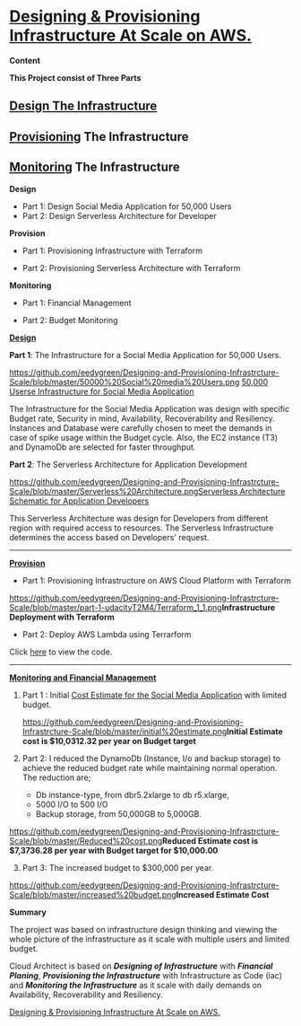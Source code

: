# [Designing & Provisioning Infrastructure At Scale on AWS.](https://github.com/eedygreen/Designing-and-Provisioning-Infrastrcture-Scale)

**Content**

**This Project consist of Three Parts**

## [**Design The Infrastructure**](https://github.com/eedygreen/Designing-and-Provisioning-Infrastrcture-Scale/blob/master/Udacity_Diagram_1.pdf)

## **[Provisioning](https://github.com/eedygreen/Designing-and-Provisioning-Infrastrcture-Scale/tree/master/part-1-udacityT2M4) The Infrastructure**

## [Monitoring](https://github.com/eedygreen/Designing-and-Provisioning-Infrastrcture-Scale/blob/master/CloudWatch_Alarm.png) The Infrastructure



**Design**

- Part 1: Design Social Media Application for 50,000 Users
-  Part 2: Design Serverless Architecture for Developer

**Provision**

- Part 1: Provisioning Infrastructure with Terraform

- Part 2: Provisioning Serverless Architecture with Terraform

**Monitoring**

- Part 1: Financial Management

- Part 2: Budget Monitoring

  

[**Design**](https://github.com/eedygreen/Designing-and-Provisioning-Infrastrcture-Scale)

**Part 1**: The Infrastructure for a Social Media Application for 50,000 Users.

<img>https://github.com/eedygreen/Designing-and-Provisioning-Infrastrcture-Scale/blob/master/50000%20Social%20media%20Users.png</img>	[50,000 Userse Infrastructure for Social Media Application](https://github.com/eedygreen/Designing-and-Provisioning-Infrastrcture-Scale/blob/master/Udacity_Diagram_1.pdf)

The Infrastructure for the Social Media Application was design with specific Budget rate, Security in mind, Availability, Recoverability and Resiliency. Instances and Database were carefully chosen to meet the demands in case of spike usage within the Budget cycle. Also, the EC2 instance (T3) and DynamoDb are selected for faster throughput.



**Part 2**: The Serverless Architecture for Application Development

<img>https://github.com/eedygreen/Designing-and-Provisioning-Infrastrcture-Scale/blob/master/Serverless%20Architecture.png</img>[Serverless Architecture Schematic for Application Developers](https://github.com/eedygreen/Designing-and-Provisioning-Infrastrcture-Scale/blob/master/Udacity_Diagram_2.pdf)

This Serverless Architecture was design for Developers from different region with required access to resources. The Serverless Infrastructure determines the access based on Developers' request.

***

[**Provision**](https://github.com/eedygreen/Designing-and-Provisioning-Infrastrcture-Scale/tree/master/part-1-udacityT2M4)

* Part 1: Provisioning Infrastructure on AWS Cloud Platform with Terraform

<img>https://github.com/eedygreen/Designing-and-Provisioning-Infrastrcture-Scale/blob/master/part-1-udacityT2M4/Terraform_1_1.png</img>**Infrastructure Deployment with Terraform** 

- Part 2: Deploy AWS Lambda using Terrarform

Click [here](https://github.com/eedygreen/Designing-and-Provisioning-Infrastrcture-Scale/tree/master/part-2) to view the code.

***

[**Monitoring and Financial Management**](https://github.com/eedygreen/Designing-and-Provisioning-Infrastrcture-Scale/blob/master/CloudWatch_Alarm.png)

1. Part 1 : Initial [Cost Estimate for the Social Media Application](https://github.com/eedygreen/Designing-and-Provisioning-Infrastrcture-Scale/blob/master/Initial_Cost_Estimate.csv)  with limited budget.

   <img>https://github.com/eedygreen/Designing-and-Provisioning-Infrastrcture-Scale/blob/master/initial%20estimate.png</img>**Initial Estimate cost is $10,0312.32 per year on Budget target**

2. Part 2: I reduced the DynamoDb (Instance, I/o and backup storage) to achieve the reduced budget rate while maintaining normal operation. The reduction are; 
   -  Db instance-type, from dbr5.2xlarge to db r5.xlarge, 
   - 5000 I/O to 500 I/O
   - Backup storage, from 50,000GB to 5,000GB.

<img>https://github.com/eedygreen/Designing-and-Provisioning-Infrastrcture-Scale/blob/master/Reduced%20cost.png</img>**Reduced Estimate cost is $7,3736.28 per year with Budget target for $10,000.00**

3. Part 3: The increased budget to $300,000 per year.

<img>https://github.com/eedygreen/Designing-and-Provisioning-Infrastrcture-Scale/blob/master/increased%20budget.png</img>**Increased Estimate Cost**



**Summary**

The project was based on infrastructure design thinking and viewing the whole picture of the infrastructure as it scale with multiple users and limited budget. 

Cloud Architect is based on ***Designing of Infrastructure*** with ***Financial Planing***, ***Provisioning the Infrastructure*** with Infrastructure as Code (iac) and ***Monitoring the Infrastructure*** as it scale with daily demands on Availability, Recoverability and Resiliency.



[Designing & Provisioning Infrastructure At Scale on AWS.](https://github.com/eedygreen/Designing-and-Provisioning-Infrastrcture-Scale)
